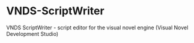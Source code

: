 # VNDS-ScriptWriter
VNDS ScriptWriter - script editor for the visual novel engine (Visual Novel Development Studio)
